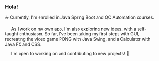 ### Hola! 

☕‎  Currently, I'm enrolled in Java Spring Boot and QC Automation courses. 
    
‎ ‎ ‎ ‎ ‎ As I work on my own app, I'm also exploring new ideas, with a self-taught enthusiasm. So far, I've been taking my first steps with GUI,     
     recreating the video game PONG with Java Swing, and a Calculator with Java FX and CSS.

‎ ‎ ‎ ‎ ‎ I'm open to working on and contributing to new projects! 🚀


